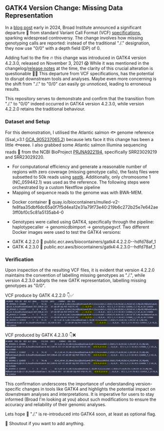 ## GATK4 Version Change: Missing Data Representation
In a [blog post](https://gatk.broadinstitute.org/hc/en-us/articles/6012243429531-GenotypeGVCFs-and-the-death-of-the-dot) early in 2024, Broad Institute announced a significant departure 👋 from standard Variant Call Format (VCF) [specifications](https://samtools.github.io/hts-specs/VCFv4.3.pdf), sparking widespread controversy. The change involves how missing genotyping calls are reported: instead of the traditional "./." designation, they now use "0/0" with a depth field (DP) of 0.

Adding fuel to the fire 🔥 this change was introduced in GATK4 version 4.2.3.0, released on November 3, 2021 😱 While it was mentioned in the changelog/[release notes](https://github.com/broadinstitute/gatk/releases/tag/4.2.3.0) at the time, the clarity of this crucial alteration is questionable 😵‍💫 This departure from VCF specifications, has the potential to disrupt downstream tools and analyses. Maybe even more concerning is the shift from "./." to "0/0" can easily go unnoticed, leading to erroneous results.

This repository serves to demonstrate and confirm that the transition from "./." to "0/0" indeed occurred in GATK4 version 4.2.3.0, while version 4.2.2.0 retains the traditional behaviour.


### Dataset and Setup
For this demonstration, I utilised the Atlantic salmon 🐟 genome reference (Ssal_v3.1 [GCA_905237065.2](https://www.ncbi.nlm.nih.gov/datasets/genome/GCF_905237065.1/)) because lets face it this change has been a little 🐟eeee. I also grabbed some Atlantic salmon Illumina sequencing reads 🧬 from the NCBI BioProject [PRJNA922194](https://www.ncbi.nlm.nih.gov/bioproject/PRJNA922194), specifically SRR23029219 and SRR23029220.

- For computational efficiency and generate a reasonable number of regions with zero coverage (missing genotype calls), the fastq files were subsetted to 50k reads using [seqtk](https://github.com/lh3/seqtk). Additionally, only chromosome 1 (NC_059442.1) was used as the reference.
The following steps were orchestrated by a custom Nextflow pipeline
- Mapping of sequence reads to the genome was with BWA-MEM.
* Docker container 🐋 quay.io/biocontainers/mulled-v2-fe8faa35dbf6dc65a0f7f5d4ea12e31a79f73e40:219b6c272b25e7e642ae3ff0bf0c5c81a5135ab4-0
- Genotypes were called using GATK4, specifically through the pipeline: haplotypecaller → genomicdbimport → genotypegvcf. Two different Docker images were used to test the GATK4 versions:
* GATK 4.2.2.0 🐋 public.ecr.aws/biocontainers/gatk4:4.2.2.0--hdfd78af_1
* GATK 4.2.3.0 🐋 public.ecr.aws/biocontainers/gatk4:4.2.3.0--hdfd78af_1

### Verification
Upon inspection of the resulting VCF files, it is evident that version 4.2.2.0 maintains the convention of labelling missing genotypes as "./.", while version 4.2.3.0 adopts the new GATK representation, labelling missing genotypes as "0/0".

VCF produce by GATK 4.2.2.0 👇✅
![gatk_v4.2.2.0](images/gatk_v4.2.2.0.png)

VCF produced by GATK 4.2.3.0 👇❌
![gatk_v4.2.3.0](images/gatk_v4.2.3.0.png)

This confirmation underscores the importance of understanding version-specific changes in tools like GATK4 and highlights the potential impact on downstream analyses and interpretations. It is imperative for users to stay informed (Broad I'm looking at you) about such modifications to ensure the accuracy and reliability of their genomic analyses.

Lets hope 🙏 "./." is re-introduced into GATK4 soon, at least as optional flag.

👋 Shoutout if you want to add anything.

